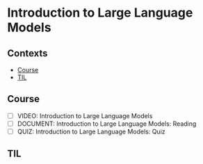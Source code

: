 # Introduction to Large Language Models

## Contexts
* [Course](#course)
* [TIL](#til)

## Course
* [ ] VIDEO: Introduction to Large Language Models
* [ ] DOCUMENT: Introduction to Large Language Models: Reading
* [ ] QUIZ: Introduction to Large Language Models: Quiz

## TIL
